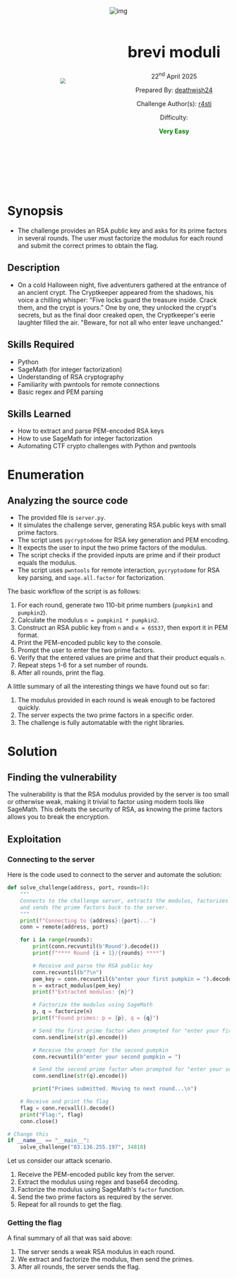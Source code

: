 <div style="display: flex; justify-content: center; align-items: center; width: 100%;">

![img](https://i.imgur.com/Xw2DVAT.png)

</div>

<div style="display: flex; justify-content: center; align-items: center; width: 100%;">

  <!-- Column 1: Image -->
  <div style="width: 50%; text-align: center;">
    <img src='https://i.imgur.com/heKOInX.png' style='zoom: 80%;' />
  </div>

  <!-- Column 2: Title and Details -->
  <div style="width: 50%; text-align: center;">
    <h1 style="font-size: 2.5em;">brevi moduli</h1>
    <p>22<sup>nd</sup> April 2025</p>
    <p>Prepared By: <a href="https://app.hackthebox.com/users/2024290">deathwish24</a></p>
    <p>Challenge Author(s): <a href="https://app.hackthebox.com/users/37925">r4sti</a></p>
    Difficulty: <p style="color: green; font-weight: bold;">Very Easy</p>
  </div>

</div>
<br><br><br><br><br><br>

# Synopsis

- The challenge provides an RSA public key and asks for its prime factors in several rounds. The user must factorize the modulus for each round and submit the correct primes to obtain the flag.

## Description

- On a cold Halloween night, five adventurers gathered at the entrance of an ancient crypt. The Cryptkeeper appeared from the shadows, his voice a chilling whisper: "Five locks guard the treasure inside. Crack them, and the crypt is yours." One by one, they unlocked the crypt's secrets, but as the final door creaked open, the Cryptkeeper's eerie laughter filled the air. "Beware, for not all who enter leave unchanged."

## Skills Required

- Python
- SageMath (for integer factorization)
- Understanding of RSA cryptography
- Familiarity with pwntools for remote connections
- Basic regex and PEM parsing

## Skills Learned

- How to extract and parse PEM-encoded RSA keys
- How to use SageMath for integer factorization
- Automating CTF crypto challenges with Python and pwntools

# Enumeration

## Analyzing the source code

- The provided file is `server.py`.
- It simulates the challenge server, generating RSA public keys with small prime factors.
- The script uses `pycryptodome` for RSA key generation and PEM encoding.
- It expects the user to input the two prime factors of the modulus.
- The script checks if the provided inputs are prime and if their product equals the modulus.
- The script uses `pwntools` for remote interaction, `pycryptodome` for RSA key parsing, and `sage.all.factor` for factorization.

The basic workflow of the script is as follows:

1.  For each round, generate two 110-bit prime numbers (`pumpkin1` and `pumpkin2`).
2.  Calculate the modulus `n = pumpkin1 * pumpkin2`.
3.  Construct an RSA public key from `n` and `e = 65537`, then export it in PEM format.
4.  Print the PEM-encoded public key to the console.
5.  Prompt the user to enter the two prime factors.
6.  Verify that the entered values are prime and that their product equals `n`.
7.  Repeat steps 1-6 for a set number of rounds.
8.  After all rounds, print the flag.

A little summary of all the interesting things we have found out so far:

1. The modulus provided in each round is weak enough to be factored quickly.
2. The server expects the two prime factors in a specific order.
3. The challenge is fully automatable with the right libraries.

# Solution 

## Finding the vulnerability

The vulnerability is that the RSA modulus provided by the server is too small or otherwise weak, making it trivial to factor using modern tools like SageMath. This defeats the security of RSA, as knowing the prime factors allows you to break the encryption.

## Exploitation

### Connecting to the server

Here is the code used to connect to the server and automate the solution:

```python
def solve_challenge(address, port, rounds=5):
    """
    Connects to the challenge server, extracts the modulus, factorizes it,
    and sends the prime factors back to the server.
    """
    print(f"Connecting to {address}:{port}...")
    conn = remote(address, port)

    for i in range(rounds):
        print(conn.recvuntil(b'Round').decode())
        print(f"**** Round {i + 1}/{rounds} ****")

        # Receive and parse the RSA public key
        conn.recvuntil(b"?\n")
        pem_key = conn.recvuntil(b"enter your first pumpkin = ").decode().strip()
        n = extract_modulus(pem_key)
        print(f"Extracted modulus: {n}")

        # Factorize the modulus using SageMath
        p, q = factorize(n)
        print(f"Found primes: p = {p}, q = {q}")

        # Send the first prime factor when prompted for "enter your first pumpkin = "
        conn.sendline(str(p).encode())

        # Receive the prompt for the second pumpkin
        conn.recvuntil(b"enter your second pumpkin = ")

        # Send the second prime factor when prompted for "enter your second pumpkin = "
        conn.sendline(str(q).encode())

        print("Primes submitted. Moving to next round...\n")

    # Receive and print the flag
    flag = conn.recvall().decode()
    print("Flag:", flag)
    conn.close()

# Change this
if __name__ == "__main__":
    solve_challenge("83.136.255.197", 34818) 
```

Let us consider our attack scenario.

1. Receive the PEM-encoded public key from the server.
2. Extract the modulus using regex and base64 decoding.
3. Factorize the modulus using SageMath's `factor` function.
4. Send the two prime factors as required by the server.
5. Repeat for all rounds to get the flag.

### Getting the flag

A final summary of all that was said above:

1. The server sends a weak RSA modulus in each round.
2. We extract and factorize the modulus, then send the primes.
3. After all rounds, the server sends the flag.

